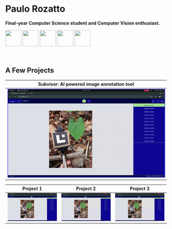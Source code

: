 # Paulo Rozatto

<b>Final-year Computer Science student and Computer Vision enthusiast.</b>

<p align="left">
<img width=50 height=50 src="https://cdn.jsdelivr.net/gh/devicons/devicon@latest/icons/linux/linux-original.svg" />
<img width=50 height=50 src="https://cdn.jsdelivr.net/gh/devicons/devicon@latest/icons/javascript/javascript-original.svg"/>
<img width=50 height=50 src="https://cdn.jsdelivr.net/gh/devicons/devicon@latest/icons/java/java-original-wordmark.svg" />
<img width=50 height=50 src="https://cdn.jsdelivr.net/gh/devicons/devicon@latest/icons/python/python-original-wordmark.svg" />
<img width=50 height=50 src="https://cdn.jsdelivr.net/gh/devicons/devicon@latest/icons/pytorch/pytorch-plain-wordmark.svg" />
</p>
<br>


## A Few Projects

<div align="center">

| **Subvisor:** AI powered image annotation tool |
|:--:|
| <img src="images/subvisor.gif"  style="border:1px solid blue;"/> |

| Project 1| Project 2| Project 3|
|:--:|:--:|:--:|
| <img src="images/subvisor.gif"/> | <img src="images/subvisor.gif"/> | <img src="images/subvisor.gif"/> |

</div>

